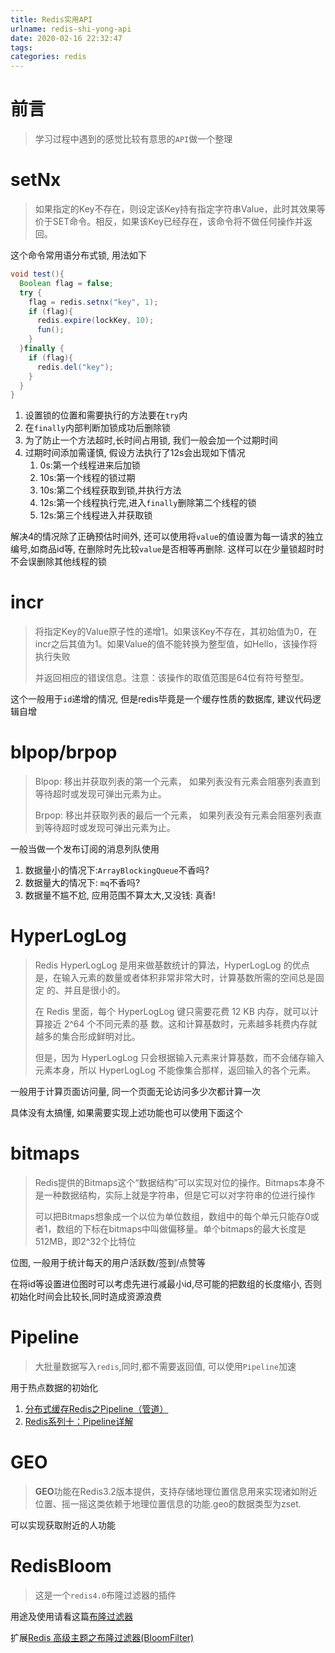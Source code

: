 ```yaml
---
title: Redis实用API
urlname: redis-shi-yong-api
date: 2020-02-16 22:32:47
tags:
categories: redis
---
```


# 前言

> 学习过程中遇到的感觉比较有意思的`API`做一个整理

# setNx

> 如果指定的Key不存在，则设定该Key持有指定字符串Value，此时其效果等价于SET命令。相反，如果该Key已经存在，该命令将不做任何操作并返回。

<!--more-->

这个命令常用语分布式锁, 用法如下

```java
void test(){
  Boolean flag = false;
  try {
    flag = redis.setnx("key", 1);
    if (flag){
      redis.expire(lockKey, 10);
      fun();
    }
  }finally {
    if (flag){
      redis.del("key");
    }
  }
}
```

1. 设置锁的位置和需要执行的方法要在`try`内
2. 在`finally`内部判断加锁成功后删除锁
3. 为了防止一个方法超时,长时间占用锁, 我们一般会加一个过期时间
4. 过期时间添加需谨慎, 假设方法执行了12s会出现如下情况
   1. 0s:第一个线程进来后加锁
   2. 10s:第一个线程的锁过期
   3. 10s:第二个线程获取到锁,并执行方法
   4. 12s:第一个线程执行完,进入`finally`删除第二个线程的锁
   5. 12s:第三个线程进入并获取锁

解决4的情况除了正确预估时间外, 还可以使用将`value`的值设置为每一请求的独立编号,如商品id等, 在删除时先比较`value`是否相等再删除. 这样可以在少量锁超时时不会误删除其他线程的锁

# incr

> 将指定Key的Value原子性的递增1。如果该Key不存在，其初始值为0，在incr之后其值为1。如果Value的值不能转换为整型值，如Hello，该操作将执行失败
>
> 并返回相应的错误信息。注意：该操作的取值范围是64位有符号整型。

这个一般用于`id`递增的情况, 但是redis毕竟是一个缓存性质的数据库, 建议代码逻辑自增

# blpop/brpop

> Blpop: 移出并获取列表的第一个元素， 如果列表没有元素会阻塞列表直到等待超时或发现可弹出元素为止。
>
> Brpop: 移出并获取列表的最后一个元素， 如果列表没有元素会阻塞列表直到等待超时或发现可弹出元素为止。

一般当做一个发布订阅的消息列队使用

1. 数据量小的情况下:`ArrayBlockingQueue`不香吗?
2. 数据量大的情况下: `mq`不香吗?
3. 数据量不尴不尬, 应用范围不算太大,又没钱: 真香!

# HyperLogLog

> Redis HyperLogLog 是用来做基数统计的算法，HyperLogLog 的优点是，在输入元素的数量或者体积非常非常大时，计算基数所需的空间总是固定 的、并且是很小的。
>
> 在 Redis 里面，每个 HyperLogLog 键只需要花费 12 KB 内存，就可以计算接近 2^64 个不同元素的基 数。这和计算基数时，元素越多耗费内存就越多的集合形成鲜明对比。
>
> 但是，因为 HyperLogLog 只会根据输入元素来计算基数，而不会储存输入元素本身，所以 HyperLogLog 不能像集合那样，返回输入的各个元素。

一般用于计算页面访问量, 同一个页面无论访问多少次都计算一次

具体没有太搞懂, 如果需要实现上述功能也可以使用下面这个

# bitmaps

> Redis提供的Bitmaps这个“数据结构”可以实现对位的操作。Bitmaps本身不是一种数据结构，实际上就是字符串，但是它可以对字符串的位进行操作
>
> 可以把Bitmaps想象成一个以位为单位数组，数组中的每个单元只能存0或者1，数组的下标在bitmaps中叫做偏移量。单个bitmaps的最大长度是512MB，即2^32个比特位

位图, 一般用于统计每天的用户活跃数/签到/点赞等

在将id等设置进位图时可以考虑先进行减最小id,尽可能的把数组的长度缩小, 否则初始化时间会比较长,同时造成资源浪费

# Pipeline

> 大批量数据写入`redis`,同时,都不需要返回值, 可以使用`Pipeline`加速

用于热点数据的初始化

1. [分布式缓存Redis之Pipeline（管道）](https://blog.csdn.net/johnf_nash/article/details/87894802)
2. [Redis系列十：Pipeline详解](https://blog.csdn.net/w1lgy/article/details/84455579)

# GEO

> **GEO**功能在Redis3.2版本提供，支持存储地理位置信息用来实现诸如附近位置、摇一摇这类依赖于地理位置信息的功能.geo的数据类型为zset.

可以实现获取附近的人功能

# RedisBloom

> 这是一个`redis4.0`布隆过滤器的插件

用途及使用请看这篇[布隆过滤器](https://www.chenguanting.top/2020/布隆过滤器)

扩展[Redis 高级主题之布隆过滤器(BloomFilter)](https://blog.csdn.net/weixin_34410662/article/details/91434798)

